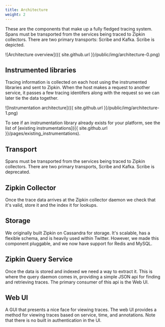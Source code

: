 ```yaml
---
title: Architecture
weight: 2
---
```



These are the components that make up a fully fledged tracing system. Spans must be transported from the services being traced to Zipkin collectors. There are two primary transports: Scribe and Kafka. Scribe is depicted.

![Architecture overview]({{ site.github.url }}/public/img/architecture-0.png)

Instrumented libraries
----------------------

Tracing information is collected on each host using the instrumented libraries
and sent to Zipkin. When the host makes a request to another service, it passes
a few tracing identifers along with the request so we can later tie the data
together.

![Instrumentation architecture]({{ site.github.url }}/public/img/architecture-1.png)

To see if an instrumentation library already exists for your platform, see the
list of [existing instrumentations]({{ site.github.url
}}/pages/existing_instrumentations).

Transport
---------

Spans must be transported from the services being traced to Zipkin collectors.
There are two primary transports, Scribe and Kafka. Scribe is deprecated.

Zipkin Collector
----------------

Once the trace data arrives at the Zipkin collector daemon we check that it's
valid, store it and the index it for lookups.

Storage
-------

We originally built Zipkin on Cassandra for storage. It's scalable, has a
flexible schema, and is heavily used within Twitter. However, we made this
component pluggable, and we now have support for Redis and MySQL.

Zipkin Query Service
--------------------

Once the data is stored and indexed we need a way to extract it. This is where
the query daemon comes in, providing a simple JSON api for finding and retrieving
traces. The primary consumer of this api is the Web UI.

Web UI
------

A GUI that presents a nice face for viewing traces. The web UI provides a
method for viewing traces based on service, time, and  annotations. Note
that there is no built in authentication in the UI.
